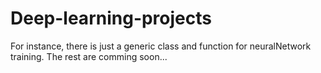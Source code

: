 # Deep-learning-projects

For instance, there is just a generic class and function for neuralNetwork training. 
The rest are comming soon...
